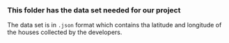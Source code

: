 ### This folder has the data set needed for our project 

The data set is in `.json` format which contains tha latitude and longitude of the houses collected by the developers.

